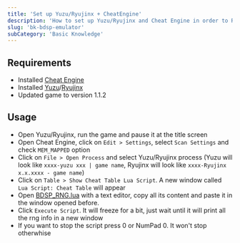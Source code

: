 ```yaml
---
title: 'Set up Yuzu/Ryujinx + CheatEngine'
description: 'How to set up Yuzu/Ryujinx and Cheat Engine in order to RNG in BDSP using lua scripts'
slug: 'bk-bdsp-emulator'
subCategory: 'Basic Knowledge'
---
```


## Requirements

- Installed [Cheat Engine](https://www.cheatengine.org/downloads.php)
- Installed [Yuzu](https://yuzu-emu.org/downloads/)/[Ryujinx](https://ryujinx.org/download)
- Updated game to version 1.1.2

## Usage

- Open Yuzu/Ryujinx, run the game and pause it at the title screen
- Open Cheat Engine, click on `Edit > Settings`, select `Scan Settings` and check `MEM_MAPPED` option
- Click on `File > Open Process` and select Yuzu/Ryujinx process (Yuzu will look like `xxxx-yuzu xxx | game name`, Ryujinx will look like `xxxx-Ryujinx x.x.xxxx - game name`)
- Click on `Table > Show Cheat Table Lua Script`. A new window called `Lua Script: Cheat Table` will appear
- Open [BDSP_RNG.lua](https://github.com/Real96/BDSP-CheatEngine-Lua) with a text editor, copy all its content and paste it in the window opened before.
- Click `Execute Script`. It will freeze for a bit, just wait until it will print all the rng info in a new window
- If you want to stop the script press 0 or NumPad 0. It won't stop otherwhise
